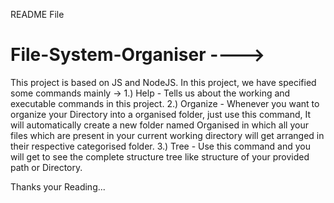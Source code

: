 README File

# File-System-Organiser ---->

This project is based on JS and NodeJS. In this project, we have specified some commands mainly ->
1.) Help - Tells us about the working and executable commands in this project.
2.) Organize - Whenever you want to organize your Directory into a organised folder, just use this command, It will automatically create a new folder named Organised in which all your files which are present in your current working directory will get arranged in their respective categorised folder.
3.) Tree - Use this command and you will get to see the complete structure tree like structure of your provided path or Directory.

Thanks your Reading...

